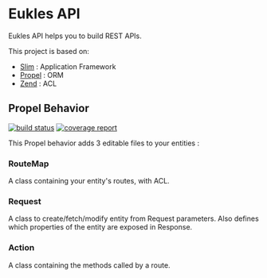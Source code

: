 # Eukles API

Eukles API helps you to build REST APIs.

This project is based on:

* [Slim](https://github.com/slimphp/Slim) : Application Framework
* [Propel](https://github.com/propelorm/Propel2) : ORM 
* [Zend](https://github.com/zendframework/zend-permissions-acl) : ACL 

## Propel Behavior

[![build status](http://gitlab.cybble.dev:8081/api/propel-behavior/badges/master/build.svg)](http://gitlab.cybble.dev:8081/api/propel-behavior/commits/master)
[![coverage report](http://gitlab.cybble.dev:8081/api/propel-behavior/badges/master/coverage.svg)](http://gitlab.cybble.dev:8081/api/propel-behavior/commits/master)

This Propel behavior adds 3 editable files to your entities :

### RouteMap

A class containing your entity's routes, with ACL.

### Request

A class to create/fetch/modify entity from Request parameters.
Also defines which properties of the entity are exposed in Response.

### Action

A class containing the methods called by a route.
